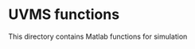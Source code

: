 UVMS functions
======================================

This directory contains Matlab functions for simulation


